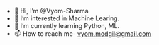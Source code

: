 - 👋 Hi, I’m @Vyom-Sharma
- 👀 I’m interested in Machine Learing.
- 🌱 I’m currently learning Python, ML.
- 📫 How to reach me- vyom.modgil@gmail.com

<!---
Vyom-Sharma/Vyom-Sharma is a ✨ special ✨ repository because its `README.md` (this file) appears on your GitHub profile.
You can click the Preview link to take a look at your changes.
--->
